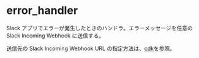 # error_handler

Slack アプリでエラーが発生したときのハンドラ。エラーメッセージを任意の Slack Incoming Webhook に送信する。

送信先の Slack Incoming Webhook URL の指定方法は、[cdk](../../cdk/README.md)を参照。
